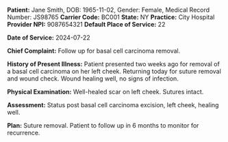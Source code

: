 **Patient:** Jane Smith, DOB: 1965-11-02, Gender: Female, Medical Record Number: JS98765
**Carrier Code:** BC001
**State:** NY
**Practice:** City Hospital
**Provider NPI:** 9087654321
**Default Place of Service:** 22

**Date of Service:** 2024-07-22

**Chief Complaint:**  Follow up for basal cell carcinoma removal.

**History of Present Illness:** Patient presented two weeks ago for removal of a basal cell carcinoma on her left cheek.  Returning today for suture removal and wound check. Wound healing well, no signs of infection.

**Physical Examination:**  Well-healed scar on left cheek. Sutures intact.

**Assessment:**  Status post basal cell carcinoma excision, left cheek, healing well.

**Plan:**  Suture removal.  Patient to follow up in 6 months to monitor for recurrence.